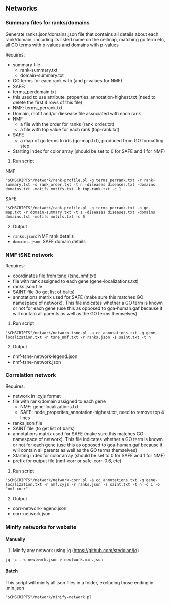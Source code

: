 ## Networks

### Summary files for ranks/domains

Generate ranks.json/domains.json file that contains all details about each rank/domain, including its listed name on the cellmap, matching go term etc, all GO terms with p-values and domains with p-values

Requires:
* summary file
  * rank-summary.txt
  * domain-summary.txt
* GO terms for eacn rank with (and p-values for NMF)
 * SAFE:
  * terms_perdomain.txt
  * this used to use attribute_properties_annotation-highest.txt (need to delete the first 4 rows of this file)
 * NMF: terms_perrank.txt
* Domain, motif and/or diesease file associated with each rank
* NMF
  * a file with the order for ranks (rank_order.txt)
  * a file with top value for each rank (top-rank.txt)
* SAFE
  * a map of go terms to ids (go-map.txt), produced from GO formatting step.
* Starting index for color array (should be set to 0 for SAFE and 1 for NMF)

1. Run script

NMF
```
"$CMSCRIPTS"/network/rank-profile.pl -g terms_perrank.txt -r rank-summary.txt -s rank_order.txt -t n -diseases diseases.txt -domains domains.txt -motifs motifs.txt -b top-rank.txt -c 1
```

SAFE
```
"$CMSCRIPTS"/network/rank-profile.pl -g terms_perrank.txt -o go-map.txt -r domain-summary.txt -t s -diseases diseases.txt -domains domains.txt -motifs motifs.txt -c 0
```

2. Output
* `ranks.json`: NMF rank details
* `domains.json`: SAFE domain details

### NMF tSNE network

Requires:
* coordinates file from tsne (tsne_nmf.txt)
* file with rank assigned to each gene (gene-localizations.txt)
* ranks.json file
* SAINT file (to get list of baits)
* annotations matrix used for SAFE (make sure this matches GO namespace of network). This file indicates whether a GO term is known or not for each gene (use this as opposed to goa-human.gaf because it will contain all parents as well as the GO terms themselves)

1. Run script
```
"$CMSCRIPTS"/network/network-tsne.pl -a cc_annotations.txt -g gene-localization.txt -n tsne_nmf.txt -r ranks.json -s saint.txt -t n
```

2. Output
* nmf-tsne-network-legend.json
* nmf-tsne-network.json

### Correlation network

Requires:
* network in .cyjs format
* file with rank/domain assigned to each gene
  * NMF: gene-localizations.txt
  * SAFE: node_properites_annotation-highest.txt, need to remove top 4 lines
* ranks.json file
* SAINT file (to get list of baits)
* annotations matrix used for SAFE (make sure this matches GO namespace of network). This file indicates whether a GO term is known or not for each gene (use this as opposed to goa-human.gaf because it will contain all parents as well as the GO terms themselves)
* Starting index for color array (should be set to 0 for SAFE and 1 for NMF)
* prefix for output file (nmf-corr or safe-corr-0.6, etc)

1. Run script
```
"$CMSCRIPTS"/network/network-corr.pl -a cc_annotations.txt -g gene-localization.txt -n nmf.cyjs -r ranks.json -s saint.txt -t n -c 1 -o "nmf-corr"
```

2. Output
* corr-network-legend.json
* corr-network.json

### Minify networks for website

#### Manually

1. Minify any network using jq (https://github.com/stedolan/jq)
```
jq -c . < newtwork.json > newtwork.min.json
```

#### Batch

This script will minify all json files in a folder, excluding those ending in .min.json

```
"$CMSCRIPTS"/network/minify-network.pl
```
